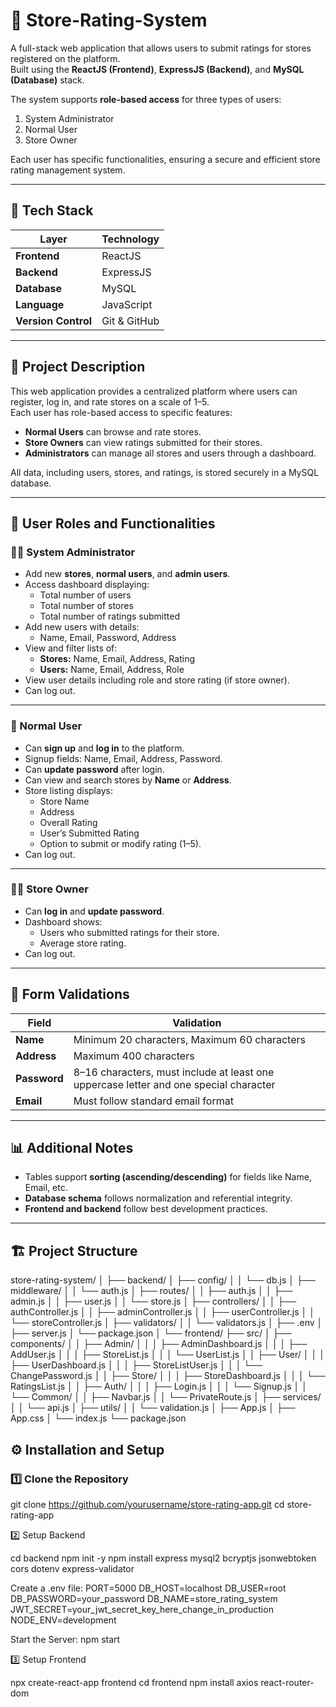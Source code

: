 # 🏪 Store-Rating-System 

A full-stack web application that allows users to submit ratings for stores registered on the platform.  
Built using the **ReactJS (Frontend)**, **ExpressJS (Backend)**, and **MySQL (Database)** stack.  

The system supports **role-based access** for three types of users:  
1. System Administrator  
2. Normal User  
3. Store Owner  

Each user has specific functionalities, ensuring a secure and efficient store rating management system.

---

## 🚀 Tech Stack

| Layer | Technology |
|-------|-------------|
| **Frontend** | ReactJS |
| **Backend** | ExpressJS |
| **Database** | MySQL |
| **Language** | JavaScript |
| **Version Control** | Git & GitHub |

---

## 🧩 Project Description

This web application provides a centralized platform where users can register, log in, and rate stores on a scale of 1–5.  
Each user has role-based access to specific features:

- **Normal Users** can browse and rate stores.  
- **Store Owners** can view ratings submitted for their stores.  
- **Administrators** can manage all stores and users through a dashboard.  

All data, including users, stores, and ratings, is stored securely in a MySQL database.

---

## 👥 User Roles and Functionalities

### 🧑‍💼 System Administrator
- Add new **stores**, **normal users**, and **admin users**.  
- Access dashboard displaying:
  - Total number of users  
  - Total number of stores  
  - Total number of ratings submitted  
- Add new users with details:
  - Name, Email, Password, Address  
- View and filter lists of:
  - **Stores:** Name, Email, Address, Rating  
  - **Users:** Name, Email, Address, Role  
- View user details including role and store rating (if store owner).  
- Can log out.

---

### 🙍 Normal User
- Can **sign up** and **log in** to the platform.  
- Signup fields: Name, Email, Address, Password.  
- Can **update password** after login.  
- Can view and search stores by **Name** or **Address**.  
- Store listing displays:
  - Store Name  
  - Address  
  - Overall Rating  
  - User’s Submitted Rating  
  - Option to submit or modify rating (1–5).  
- Can log out.

---

### 🧑‍🔧 Store Owner
- Can **log in** and **update password**.  
- Dashboard shows:
  - Users who submitted ratings for their store.  
  - Average store rating.  
- Can log out.

---

## 🧱 Form Validations

| Field | Validation |
|--------|-------------|
| **Name** | Minimum 20 characters, Maximum 60 characters |
| **Address** | Maximum 400 characters |
| **Password** | 8–16 characters, must include at least one uppercase letter and one special character |
| **Email** | Must follow standard email format |

---

## 📊 Additional Notes
- Tables support **sorting (ascending/descending)** for fields like Name, Email, etc.  
- **Database schema** follows normalization and referential integrity.  
- **Frontend and backend** follow best development practices.  

---

## 🏗️ Project Structure

store-rating-system/
│
├── backend/
│   ├── config/
│   │   └── db.js
│   ├── middleware/
│   │   └── auth.js
│   ├── routes/
│   │   ├── auth.js
│   │   ├── admin.js
│   │   ├── user.js
│   │   └── store.js
│   ├── controllers/
│   │   ├── authController.js
│   │   ├── adminController.js
│   │   ├── userController.js
│   │   └── storeController.js
│   ├── validators/
│   │   └── validators.js
│   ├── .env
│   ├── server.js
│   └── package.json
│
└── frontend/
    ├── src/
    │   ├── components/
    │   │   ├── Admin/
    │   │   │   ├── AdminDashboard.js
    │   │   │   ├── AddUser.js
    │   │   │   ├── StoreList.js
    │   │   │   └── UserList.js
    │   │   ├── User/
    │   │   │   ├── UserDashboard.js
    │   │   │   ├── StoreListUser.js
    │   │   │   └── ChangePassword.js
    │   │   ├── Store/
    │   │   │   ├── StoreDashboard.js
    │   │   │   └── RatingsList.js
    │   │   ├── Auth/
    │   │   │   ├── Login.js
    │   │   │   └── Signup.js
    │   │   └── Common/
    │   │       ├── Navbar.js
    │   │       └── PrivateRoute.js
    │   ├── services/
    │   │   └── api.js
    │   ├── utils/
    │   │   └── validation.js
    │   ├── App.js
    │   ├── App.css
    │   └── index.js
    └── package.json

## ⚙️ Installation and Setup

### 1️⃣ Clone the Repository

  git clone https://github.com/yourusername/store-rating-app.git
  cd store-rating-app
  
2️⃣ Setup Backend

  cd backend
  npm init -y
  npm install express mysql2 bcryptjs jsonwebtoken cors dotenv express-validator
  
  Create a .env file:
  PORT=5000
  DB_HOST=localhost
  DB_USER=root
  DB_PASSWORD=your_password
  DB_NAME=store_rating_system
  JWT_SECRET=your_jwt_secret_key_here_change_in_production
  NODE_ENV=development
  
  Start the Server:
  npm start
  
3️⃣ Setup Frontend

  npx create-react-app frontend
  cd frontend
  npm install axios react-router-dom

  
